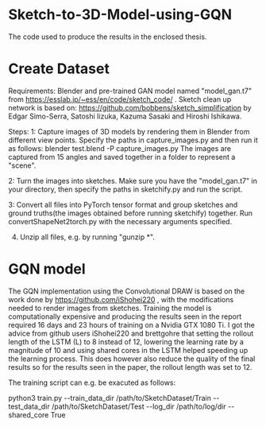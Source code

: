 # Sketch-to-3D-Model-using-GQN
The code used to produce the results in the enclosed thesis.


# Create Dataset
Requirements: Blender and pre-trained GAN model named "model_gan.t7" from https://esslab.jp/~ess/en/code/sketch_code/ . Sketch clean up network is based on: https://github.com/bobbens/sketch_simplification by Edgar Simo-Serra, Satoshi Iizuka, Kazuma Sasaki and Hiroshi Ishikawa.

Steps:
1: Capture images of 3D models by rendering them in Blender from different view points. Specify the paths in capture_images.py and then run it as follows:
blender test.blend -P capture_images.py
The images are captured from 15 angles and saved together in a folder to represent a "scene".

2: Turn the images into sketches. Make sure you have the "model_gan.t7" in your directory, then specify the paths in sketchify.py and run the script.

3: Convert all files into PyTorch tensor format and group sketches and ground truths(the images obtained before running sketchify) together. Run convertShapeNet2torch.py with the necessary arguments specified.

4. Unzip all files, e.g. by running "gunzip *".

# GQN model
The GQN implementation using the Convolutional DRAW is based on the work done by https://github.com/iShohei220 , with the modifications needed to render images from sketches. Training the model is computationally expensive and producing the results seen in the report required 16 days and 23 hours of training on a Nvidia GTX 1080 Ti. I got the advice from github users iShohei220 and brettgohre that setting the rollout length of the LSTM (L) to 8 instead of 12, lowering the learning rate by a magnitude of 10 and using shared cores in the LSTM helped speeding up the learning process. This does however also reduce the quality of the final results so for the results seen in the paper, the rollout length was set to 12. 

The training script can e.g. be exacuted as follows:

python3 train.py --train_data_dir /path/to/SketchDataset/Train --test_data_dir /path/to/SketchDataset/Test --log_dir /path/to/log/dir --shared_core True
